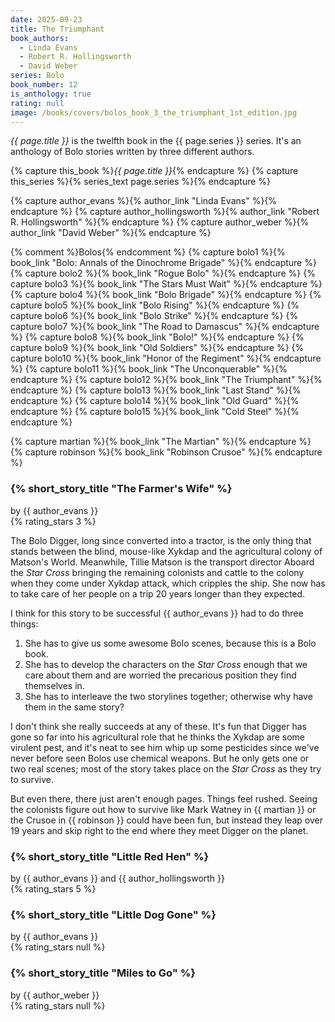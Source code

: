 ```yaml
---
date: 2025-09-23
title: The Triumphant
book_authors:
  - Linda Evans
  - Robert R. Hollingsworth
  - David Weber
series: Bolo
book_number: 12
is_anthology: true
rating: null
image: /books/covers/bolos_book_3_the_triumphant_1st_edition.jpg
---
```


<cite class="book-title">{{ page.title }}</cite> is the twelfth book in the
<span class="book-series">{{ page.series }}</span> series. It's an anthology
of Bolo stories written by three different authors.

{% capture this_book %}<cite class="book-title">{{ page.title }}</cite>{% endcapture %}
{% capture this_series %}{% series_text page.series %}{% endcapture %}

{% capture author_evans %}{% author_link "Linda Evans" %}{% endcapture %}
{% capture author_hollingsworth %}{% author_link "Robert R. Hollingsworth" %}{% endcapture %}
{% capture author_weber %}{% author_link "David Weber" %}{% endcapture %}

{% comment %}Bolos{% endcomment %}
{% capture bolo1 %}{% book_link "Bolo: Annals of the Dinochrome Brigade" %}{% endcapture %}
{% capture bolo2 %}{% book_link "Rogue Bolo" %}{% endcapture %}
{% capture bolo3 %}{% book_link "The Stars Must Wait" %}{% endcapture %}
{% capture bolo4 %}{% book_link "Bolo Brigade" %}{% endcapture %}
{% capture bolo5 %}{% book_link "Bolo Rising" %}{% endcapture %}
{% capture bolo6 %}{% book_link "Bolo Strike" %}{% endcapture %}
{% capture bolo7 %}{% book_link "The Road to Damascus" %}{% endcapture %}
{% capture bolo8 %}{% book_link "Bolo!" %}{% endcapture %}
{% capture bolo9 %}{% book_link "Old Soldiers" %}{% endcapture %}
{% capture bolo10 %}{% book_link "Honor of the Regiment" %}{% endcapture %}
{% capture bolo11 %}{% book_link "The Unconquerable" %}{% endcapture %}
{% capture bolo12 %}{% book_link "The Triumphant" %}{% endcapture %}
{% capture bolo13 %}{% book_link "Last Stand" %}{% endcapture %}
{% capture bolo14 %}{% book_link "Old Guard" %}{% endcapture %}
{% capture bolo15 %}{% book_link "Cold Steel" %}{% endcapture %}

{% capture martian %}{% book_link "The Martian" %}{% endcapture %}
{% capture robinson %}{% book_link "Robinson Crusoe" %}{% endcapture %}


### {% short_story_title "The Farmer's Wife" %}
<div class="written-by">by {{ author_evans }}</div>
{% rating_stars 3 %}

The Bolo Digger, long since converted into a tractor, is the only thing that
stands between the blind, mouse-like Xykdap and the agricultural colony of
Matson's World. Meanwhile, Tillie Matson is the transport director Aboard the
_Star Cross_ bringing the remaining colonists and cattle to the colony when
they come under Xykdap attack, which cripples the ship. She now has to take
care of her people on a trip 20 years longer than they expected.

I think for this story to be successful {{ author_evans }} had to do three
things:

1. She has to give us some awesome Bolo scenes, because this is a Bolo book.
2. She has to develop the characters on the _Star Cross_ enough that we care
   about them and are worried the precarious position they find themselves in.
3. She has to interleave the two storylines together; otherwise why have them
   in the same story?

I don't think she really succeeds at any of these. It's fun that Digger has
gone so far into his agricultural role that he thinks the Xykdap are some
virulent pest, and it's neat to see him whip up some pesticides since we've
never before seen Bolos use chemical weapons. But he only gets one or two real
scenes; most of the story takes place on the _Star Cross_ as they try to
survive.

But even there, there just aren't enough pages. Things feel rushed. Seeing the
colonists figure out how to survive like Mark Watney in {{ martian }} or the
Crusoe in {{ robinson }} could have been fun, but instead they leap over 19
years and skip right to the end where they meet Digger on the planet.

### {% short_story_title "Little Red Hen" %}
<div class="written-by">by {{ author_evans }} and {{ author_hollingsworth }}</div>
{% rating_stars 5 %}

### {% short_story_title "Little Dog Gone" %}
<div class="written-by">by {{ author_evans }}</div>
{% rating_stars null %}

### {% short_story_title "Miles to Go" %}
<div class="written-by">by {{ author_weber }}</div>
{% rating_stars null %}
